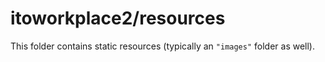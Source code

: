 # itoworkplace2/resources

This folder contains static resources (typically an `"images"` folder as well).
